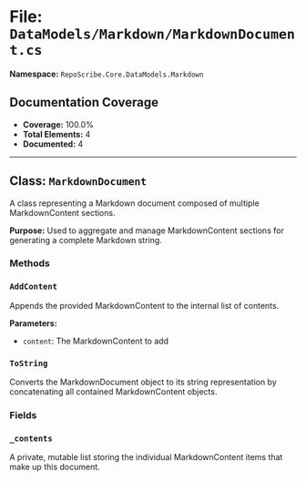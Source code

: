 # File: `DataModels/Markdown/MarkdownDocument.cs`

**Namespace:** `RepoScribe.Core.DataModels.Markdown`

## Documentation Coverage

- **Coverage:** 100.0%
- **Total Elements:** 4
- **Documented:** 4

---

## Class: `MarkdownDocument`

A class representing a Markdown document composed of multiple MarkdownContent sections.

**Purpose:** Used to aggregate and manage MarkdownContent sections for generating a complete Markdown string.

### Methods

  ### `AddContent`

  Appends the provided MarkdownContent to the internal list of contents.

  **Parameters:**
  - `content`: The MarkdownContent to add

  ### `ToString`

  Converts the MarkdownDocument object to its string representation by concatenating all contained MarkdownContent objects.

### Fields

  ### `_contents`

  A private, mutable list storing the individual MarkdownContent items that make up this document.


